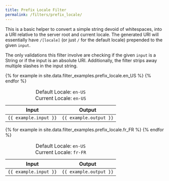 ```yaml
---
title: Prefix Locale Filter
permalink: /filters/prefix_locale/
---
```


This is a basic helper to convert a simple string devoid of whitespaces, into a URI relative to the server root and
current locale. The generated URI will essentially have `/[locale]` (or just `/` for the default locale) prepended to
the given `input`.

The only validations this filter involve are checking if the given `input` is a String or if the input is an absolute URI.
Additionally, the filter strips away multiple slashes in the input string.

<div class="mobile-side-scroller">
<table>
  <caption>
    <div>Default Locale: <code>en-US</code></div>
    <div>Current Locale: <code>en-US</code></div>
  </caption>
  <thead>
    <tr>
      <th>Input</th>
      <th>Output</th>
    </tr>
  </thead>
  <tbody>
    {% for example in site.data.filter_examples.prefix_locale.en_US %}
      <tr>
        <td class="align-center">
          <code class="filter">{{ example.input }}</code>
        </td>
        <td class="align-center">
          <code class="output">{{ example.output }}</code>
        </td>
      </tr>
    {% endfor %}
  </tbody>
</table>

<table>
  <caption>
    <div>Default Locale: <code>en-US</code></div>
    <div>Current Locale: <code>fr-FR</code></div>
  </caption>
  <thead>
    <tr>
      <th>Input</th>
      <th>Output</th>
    </tr>
  </thead>
  <tbody>
    {% for example in site.data.filter_examples.prefix_locale.fr_FR %}
      <tr>
        <td class="align-center">
          <code class="filter">{{ example.input }}</code>
        </td>
        <td class="align-center">
          <code class="output">{{ example.output }}</code>
        </td>
      </tr>
    {% endfor %}
  </tbody>
</table>
</div>

